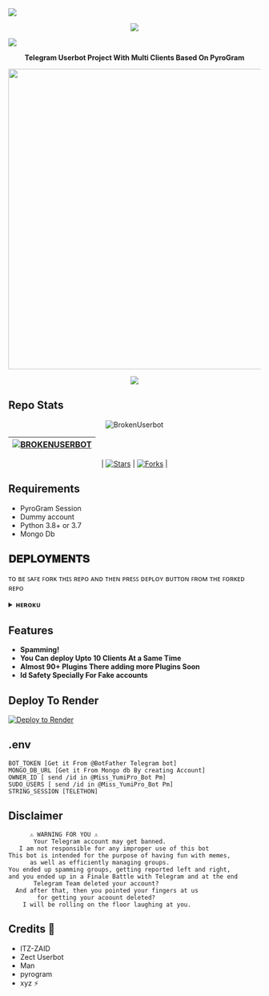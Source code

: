 <img src="https://user-images.githubusercontent.com/73097560/115834477-dbab4500-a447-11eb-908a-139a6edaec5c.gif">

<div align="middle">

<img src="https://readme-typing-svg.herokuapp.com?color=00BFFF&width=720&lines=𝗕𝗿𝗼𝗸𝗲𝗻+𝗨𝘀𝗲𝗿𝗕𝗼𝘁+💀+✨+..+.+...+." ></div>



   
<img src="https://user-images.githubusercontent.com/73097560/115834477-dbab4500-a447-11eb-908a-139a6edaec5c.gif">

<p align="middle"><b>
Telegram Userbot Project With Multi Clients Based On PyroGram</b>
</p>

<p align="center"><a href="https://t.me/brokenxnetwork"><img src="https://telegra.ph/file/4513f188be254572697e3.jpg" width="600"></a></p>
<p align="center">
    <a href="https://www.python.org/" alt="made-with-python"> <img src="https://img.shields.io/badge/Made%20with-Python-black.svg?style=flat-square&logo=python&logoColor=blue&color=red" /></a>

## Repo Stats 

<div align="center">

![BrokenUserbot](https://github-readme-stats.vercel.app/api/pin/?username=mrxbroken011&repo=BROKENUSERBOT&theme=dark)

| [![BROKENUSERBOT](https://img.shields.io/static/v1?label=&message=BROKENUSERBOT&color=blue&style=for-the-badge)](https://github.com/mrxbroken011/BROKENUSERBOT) |
|---|

| [![Stars](https://img.shields.io/github/stars/mrxbroken011/BROKENUSERBOT?style=flat-square)](https://github.com/mrxbroken011/BROKENUSERBOT) | [![Forks](https://img.shields.io/github/forks/mrxbroken011/BROKENUSERBOT?style=flat-square)](https://github.com/mrxbroken011/BROKENUSERBOT) |

</div>



## Requirements 

- PyroGram Session
- Dummy account
- Python 3.8+ or 3.7
- Mongo Db



## 𝐃𝐄𝐏𝐋𝐎𝐘𝐌𝐄𝐍𝐓𝐒

ᴛᴏ ʙᴇ ꜱᴀꜰᴇ ꜰᴏʀᴋ ᴛʜɪꜱ ʀᴇᴘᴏ ᴀɴᴅ ᴛʜᴇɴ ᴘʀᴇꜱꜱ ᴅᴇᴘʟᴏʏ ʙᴜᴛᴛᴏɴ ꜰʀᴏᴍ ᴛʜᴇ ꜰᴏʀᴋᴇᴅ ʀᴇᴘᴏ 



<details>
           <summary><b>ʜᴇʀᴏᴋᴜ</b></summary>
<br>
<p align="center"><a href="http://dashboard.heroku.com/new?template=https://github.com/MRXBROKEN011/BROKENUSERBBOT"> <img src="https://img.shields.io/badge/Deploy%20Krle%20Ab-black?style=for-the-badge&logo=heroku" width="230" height="50.45"/></a></p>
</details>

## Features 

- **Spamming!**
- **You Can deploy Upto 10 Clients At a Same Time**
- **Almost 90+ Plugins There adding more Plugins Soon**
- **Id Safety Specially For Fake accounts**


## Deploy To Render 

[![Deploy to Render](https://render.com/images/deploy-to-render-button.svg)](https://render.com/deploy?repo=https://github.com/ichbinmusto/Gg)

## .env 
```console
BOT_TOKEN [Get it From @BotFather Telegram bot]
MONGO_DB_URL [Get it From Mongo db By creating Account]
OWNER_ID [ send /id in @Miss_YumiPro_Bot Pm]
SUDO_USERS [ send /id in @Miss_YumiPro_Bot Pm]
STRING_SESSION [TELETHON]
```


## Disclaimer 


```console
      ⚠️ WARNING FOR YOU ⚠️
       Your Telegram account may get banned.
   I am not responsible for any improper use of this bot
This bot is intended for the purpose of having fun with memes,
      as well as efficiently managing groups.
You ended up spamming groups, getting reported left and right,
and you ended up in a Finale Battle with Telegram and at the end
       Telegram Team deleted your account?
  And after that, then you pointed your fingers at us
        for getting your acoount deleted?
    I will be rolling on the floor laughing at you.
```

## Credits 💖
- ITZ-ZAID
- Zect Userbot
- Man
- pyrogram
- xyz ⚡

